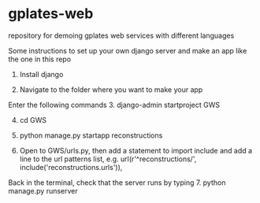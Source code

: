 # gplates-web
repository for demoing gplates web services with different languages

Some instructions to set up your own django server and make an app like the one in this repo

1. Install django

2. Navigate to the folder where you want to make your app

Enter the following commands 
3. django-admin startproject GWS

4. cd GWS

5. python manage.py startapp reconstructions

6. Open to GWS/urls.py, then add a statement to import include
and add a line to the url patterns list,
e.g. url(r'^reconstructions/', include('reconstructions.urls')),

Back in the terminal, check that the server runs by typing
7. python manage.py runserver


